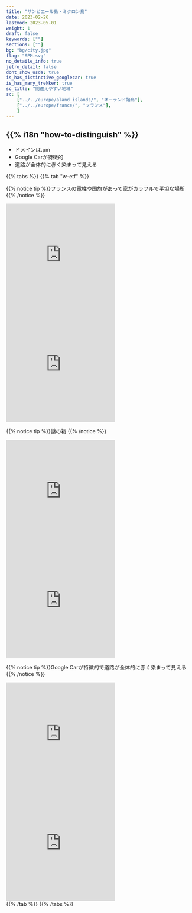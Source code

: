 ```yaml
---
title: "サンピエール島・ミクロン島"
date: 2023-02-26
lastmod: 2023-05-01
weight: 1
draft: false
keywords: [""]
sections: [""]
bg: "bg/city.jpg"
flag: "SPM.svg"
no_detaile_info: true
jetro_detail: false
dont_show_usda: true
is_has_distinctive_googlecar: true
is_has_many_trekker: true
sc_title: "間違えやすい地域"
sc: [
    ["../../europe/aland_islands/", "オーランド諸島"],
    ["../../europe/france/", "フランス"],
    ]
---
```


<div class="main-desciption country-description">
    <h2 class="section-title">{{% i18n "how-to-distinguish" %}}</h2>
    <ul class="rule-list">
        <li>ドメインは<span class="quiz">.pm</span></li>
        <li>Google Carが特徴的</li>
        <li class="no-evidence">道路が全体的に赤く染まって見える</li>
    </ul>
</div>

{{% tabs  %}}
{{% tab "w-etf" %}}

{{% notice tip %}}フランスの電柱や国旗があって家がカラフルで平坦な場所
{{% /notice %}}
<div class="googlemap-if">
<iframe src="https://www.google.com/maps/embed?pb=!4v1685298451124!6m8!1m7!1sh5Al3vfiOCfWbytcf_A03Q!2m2!1d46.78757535369993!2d-56.14781238352984!3f28.96919468324098!4f-0.31525128576511463!5f0.7820865974627469" width="295" height="295" style="border:0;" allowfullscreen="" loading="lazy" referrerpolicy="no-referrer-when-downgrade"></iframe>
<iframe src="https://www.google.com/maps/embed?pb=!4v1685298840878!6m8!1m7!1s1D21RBuT9gnehw3KsV-OzQ!2m2!1d47.10031448871037!2d-56.37845346361914!3f288.01953695996787!4f-0.6350714048017778!5f1.676844943359507" width="295" height="295" style="border:0;" allowfullscreen="" loading="lazy" referrerpolicy="no-referrer-when-downgrade"></iframe>
</div>

{{% notice tip %}}謎の箱
{{% /notice %}}
<div class="googlemap-if">
<iframe src="https://www.google.com/maps/embed?pb=!4v1685298927463!6m8!1m7!1sXxwRm7bmXf7ln_ktGA-hEA!2m2!1d47.10099511987085!2d-56.37928168083472!3f272.0023036851661!4f-8.087795330919391!5f3.325193203789971" width="295" height="295" style="border:0;" allowfullscreen="" loading="lazy" referrerpolicy="no-referrer-when-downgrade"></iframe>
<iframe src="https://www.google.com/maps/embed?pb=!4v1685298954622!6m8!1m7!1sg9eT3UWKV3_tTnHe9cG74w!2m2!1d47.10046095263064!2d-56.37863561623395!3f190.04828890022577!4f-11.9980389893568!5f3.0403369939997162" width="295" height="295" style="border:0;" allowfullscreen="" loading="lazy" referrerpolicy="no-referrer-when-downgrade"></iframe>
</div>


{{% notice tip %}}Google Carが特徴的で道路が全体的に赤く染まって見える
{{% /notice %}}
<div class="googlemap-if">
<iframe src="https://www.google.com/maps/embed?pb=!4v1685298541031!6m8!1m7!1sWO2UhO5I6CZ_kh-hzVEdXA!2m2!1d47.10055295965375!2d-56.37663146981232!3f124.08130618381097!4f-33.92018079930237!5f0.7543399788957972" width="295" height="295" style="border:0;" allowfullscreen="" loading="lazy" referrerpolicy="no-referrer-when-downgrade"></iframe>
<iframe src="https://www.google.com/maps/embed?pb=!4v1685297984228!6m8!1m7!1s5q5witKGeZy8gVo5Lr7Sng!2m2!1d47.10119932881936!2d-56.3760698294595!3f28.689541558141983!4f-32.57101377631659!5f2.7394621208586054" width="295" height="295" style="border:0;" allowfullscreen="" loading="lazy" referrerpolicy="no-referrer-when-downgrade"></iframe>
</div>
{{% /tab %}}
{{% /tabs  %}}